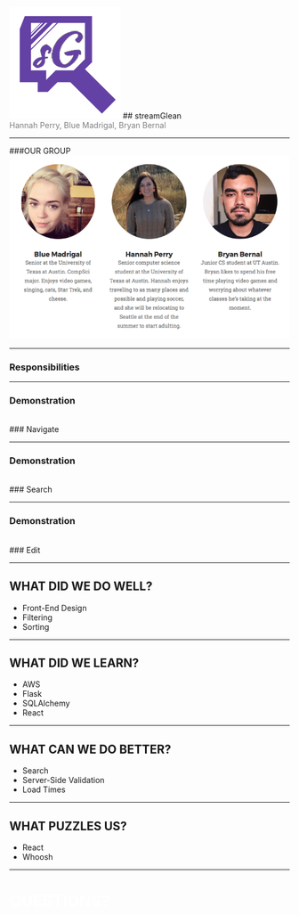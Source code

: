 
<img src="static/img/LOGOSMALLER.png">
## streamGlean
<br>
<span style="color:gray">Hannah Perry, Blue Madrigal, Bryan Bernal</span>

---

###OUR GROUP
<img src="static/img/ourteam.png">

---

### Responsibilities

---

### <b>Demonstration</b>
<br>
### Navigate
<br>

---

### <b>Demonstration</b>
<br>
### Search
<br>

---

### <b>Demonstration</b>
<br>
### Edit
<br>

---

## <span>WHAT DID WE DO WELL?</span>

- Front-End Design
- Filtering
- Sorting

---

## <span>WHAT DID WE LEARN?</span>

- AWS
- Flask
- SQLAlchemy
- React

---

## <span>WHAT CAN WE DO BETTER?</span>

- Search
- Server-Side Validation
- Load Times

---

## <span>WHAT PUZZLES US?</span>

- React
- Whoosh

---

# <span style="color: white; text-transform: none">QUESTIONS?</span>
